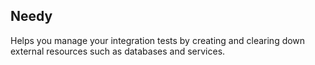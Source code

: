 Needy
----------

Helps you manage your integration tests by creating and clearing down external resources such as databases and services.

